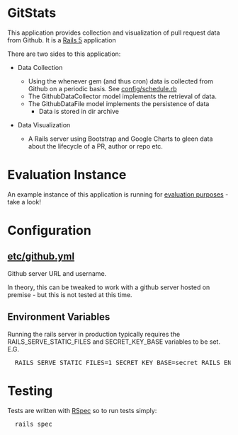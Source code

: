 # GitStats

This application provides collection and visualization of pull request data from Github. It is a [Rails 5](http://rubyonrails.org) application

There are two sides to this application:

* Data Collection

  * Using the whenever gem (and thus cron) data is collected from Github
   on a periodic basis. See [config/schedule.rb](config/schedule.rb)
  * The GithubDataCollector model implements the retrieval of data.
  * The GithubDataFile model implements the persistence of data
    * Data is stored in dir archive
  
* Data Visualization

  * A Rails server using Bootstrap and Google Charts to gleen data about the lifecycle of a PR, author or repo etc.
  
# Evaluation Instance
An example instance of this application is running for [evaluation purposes](http://gitstats.hopto.org) - take a look!

# Configuration

## [etc/github.yml](etc/github.yml)

Github server URL and username.

In theory, this can be tweaked to work with a github server hosted on premise - but this is not tested at this time.

## Environment Variables

Running the rails server in production typically requires the 
RAILS_SERVE_STATIC_FILES and SECRET_KEY_BASE variables to be set. E.G.

<pre>
  RAILS_SERVE_STATIC_FILES=1 SECRET_KEY_BASE=secret RAILS_ENV=production rails s
</pre>

# Testing

Tests are written with [RSpec](http://rspec.info) so to run tests simply:

<pre>
  rails spec
</pre>
